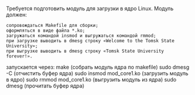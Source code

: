 Требуется подготовить модуль для загрузки в ядро Linux. Модуль должен:

    сопровождаться Makefile для сборки;
    оформляться в виде файла *.ko;
    загружаться командой insmod и выгружаться командой rmmod;
    при загрузке выводить в dmesg строку «Welcome to the Tomsk State University»;
    при выгрузке выводить в dmesg строку «Tomsk State University forever!».

запускается через:
make (собрать модуль ядра по makefile)
sudo dmesg -C (отчистить буфер ядра)
sudo insmod mod_core1.ko (загрузить модуль в ядро)
sudo rmmod mod_core1.ko (выгрузить модуль из ядра)
sudo dmesg (прочитать буфер ядра)
